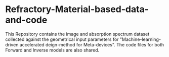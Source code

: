 # Refractory-Material-based-data-and-code
This Repository contains the image and absorption spectrum dataset collected against the geometrical input parameters for "Machine-learning-driven accelerated deign-method for Meta-devices".
The code files for both Forward and Inverse models are also shared. 
